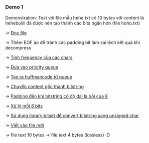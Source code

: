 ### Demo 1

Demonstration: Test với file mẫu hehe.txt có 10 bytes với content là heheboiiii đã được nén tạo thành các bits ngắn hơn (file hoho.txt)

-> [Đọc file](https://github.com/th3-5had0w/huffman-compression/blob/master/fileHandler.cpp#L13)

-> Thêm EOF ảo để tránh các padding bit làm sai lệch kết quả khi decompress

-> [Tính frequency của các chars](https://github.com/th3-5had0w/huffman-compression/blob/master/compressor.cpp#L33)

-> [Đưa vào priority queue](https://github.com/th3-5had0w/huffman-compression/blob/master/compressor.cpp#L67)

-> [Tạo ra huffmancode từ queue](https://github.com/th3-5had0w/huffman-compression/blob/master/compressor.cpp#L88)

-> [Chuyển content gốc thành bitstring](https://github.com/th3-5had0w/huffman-compression/blob/master/compressor.cpp#L91)

-> [Padding đến khi bitstring có độ dài là bội của 8](https://github.com/th3-5had0w/huffman-compression/blob/master/compressor.cpp#L102)

-> [Xử lý mỗi 8 bits](https://github.com/th3-5had0w/huffman-compression/blob/master/fileHandler.cpp#L59)

-> [Sử dụng library bitset để convert bitstring sang unsigned char](https://github.com/th3-5had0w/huffman-compression/blob/master/fileHandler.cpp#L64)

-> [Viết vào file mới](https://github.com/th3-5had0w/huffman-compression/blob/master/fileHandler.cpp#L37)

-> file text 10 bytes -> file text 4 bytes (lossless) :D